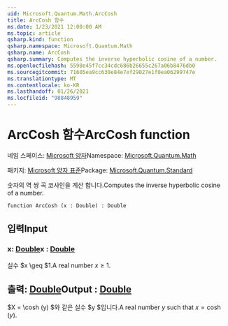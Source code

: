 ```yaml
---
uid: Microsoft.Quantum.Math.ArcCosh
title: ArcCosh 함수
ms.date: 1/23/2021 12:00:00 AM
ms.topic: article
qsharp.kind: function
qsharp.namespace: Microsoft.Quantum.Math
qsharp.name: ArcCosh
qsharp.summary: Computes the inverse hyperbolic cosine of a number.
ms.openlocfilehash: 5598e45f7cc34cdc686b26655c267a06b8476db0
ms.sourcegitcommit: 71605ea9cc630e84e7ef29027e1f0ea06299747e
ms.translationtype: MT
ms.contentlocale: ko-KR
ms.lasthandoff: 01/26/2021
ms.locfileid: "98848959"
---
```

# <a name="arccosh-function"></a><span data-ttu-id="58ab7-102">ArcCosh 함수</span><span class="sxs-lookup"><span data-stu-id="58ab7-102">ArcCosh function</span></span>

<span data-ttu-id="58ab7-103">네임 스페이스: [Microsoft 양자](xref:Microsoft.Quantum.Math)</span><span class="sxs-lookup"><span data-stu-id="58ab7-103">Namespace: [Microsoft.Quantum.Math](xref:Microsoft.Quantum.Math)</span></span>

<span data-ttu-id="58ab7-104">패키지: [Microsoft 양자 표준](https://nuget.org/packages/Microsoft.Quantum.Standard)</span><span class="sxs-lookup"><span data-stu-id="58ab7-104">Package: [Microsoft.Quantum.Standard](https://nuget.org/packages/Microsoft.Quantum.Standard)</span></span>


<span data-ttu-id="58ab7-105">숫자의 역 쌍 곡 코사인을 계산 합니다.</span><span class="sxs-lookup"><span data-stu-id="58ab7-105">Computes the inverse hyperbolic cosine of a number.</span></span>

```qsharp
function ArcCosh (x : Double) : Double
```


## <a name="input"></a><span data-ttu-id="58ab7-106">입력</span><span class="sxs-lookup"><span data-stu-id="58ab7-106">Input</span></span>

### <a name="x--double"></a><span data-ttu-id="58ab7-107">x: [Double](xref:microsoft.quantum.lang-ref.double)</span><span class="sxs-lookup"><span data-stu-id="58ab7-107">x : [Double](xref:microsoft.quantum.lang-ref.double)</span></span>

<span data-ttu-id="58ab7-108">실수 $x \geq $1.</span><span class="sxs-lookup"><span data-stu-id="58ab7-108">A real number $x\geq 1$.</span></span>



## <a name="output--double"></a><span data-ttu-id="58ab7-109">출력: [Double](xref:microsoft.quantum.lang-ref.double)</span><span class="sxs-lookup"><span data-stu-id="58ab7-109">Output : [Double](xref:microsoft.quantum.lang-ref.double)</span></span>

<span data-ttu-id="58ab7-110">$X = \cosh (y) $와 같은 실수 $y $입니다.</span><span class="sxs-lookup"><span data-stu-id="58ab7-110">A real number $y$ such that $x = \cosh(y)$.</span></span>